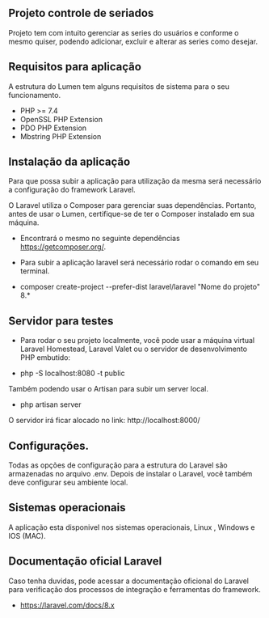 ## Projeto controle de seriados

 Projeto tem com intuito gerenciar as series do usuários e conforme o mesmo quiser, podendo adicionar, excluir e alterar as series como desejar.


## Requisitos para aplicação 

 A estrutura do Lumen tem alguns requisitos de sistema para o seu funcionamento.

 * PHP >= 7.4
 * OpenSSL PHP Extension
 * PDO PHP Extension
 * Mbstring PHP Extension

## Instalação da aplicação
 
 Para que possa subir a aplicação para utilização da mesma será necessário a configuração do framework Laravel.

 O Laravel utiliza o Composer para gerenciar suas dependências. Portanto, antes de usar o Lumen, certifique-se de ter o Composer instalado em sua máquina. 

 * Encontrará o mesmo no seguinte dependências https://getcomposer.org/.

 * Para subir a aplicação laravel será necessário rodar o comando em seu terminal.
  
 * composer create-project --prefer-dist laravel/laravel "Nome do projeto" 8.*


## Servidor para testes
 
 * Para rodar o seu projeto localmente, você pode usar a máquina virtual Laravel Homestead, Laravel Valet ou o servidor de desenvolvimento PHP embutido:

 * php -S localhost:8080 -t public

 Também podendo usar o Artisan para subir um server local.

 * php artisan server 
 
 O servidor irá ficar alocado no link: http://localhost:8000/

## Configurações. 

 Todas as opções de configuração para a estrutura do Laravel são armazenadas no arquivo .env. Depois de instalar o Laravel, você também deve configurar seu ambiente local.


## Sistemas operacionais
 
 A aplicação esta disponivel nos sistemas operacionais, Linux , Windows e IOS (MAC).


## Documentação oficial Laravel
 
 Caso tenha duvidas, pode acessar a documentação oficional do Laravel para verificação dos processos de integração e ferramentas do framework.

 * https://laravel.com/docs/8.x